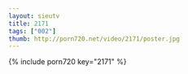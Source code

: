 ```yaml
--- 
layout: sieutv
title: 2171
tags: ["002"]
thumb: http://porn720.net/video/2171/poster.jpg
---
```

{% include porn720 key="2171" %} 
